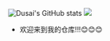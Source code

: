 ![Dusai's GitHub stats](https://github-readme-stats.vercel.app/api?username=OneKenneth&show_icons=true&theme=radical)
![](https://img.shields.io/badge/Java-8-orange?style=for-the-badge&logo=java&logoColor=orange)

- 欢迎来到我的仓库!!!😊😊😊
